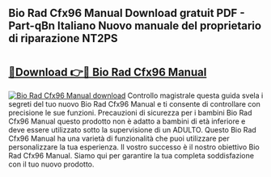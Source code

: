 ## Bio Rad Cfx96 Manual Download gratuit PDF - Part-qBn Italiano Nuovo manuale del proprietario di riparazione NT2PS

# <h2><a href="http://dffk0f.blite.top/?on=Bio+Rad+Cfx96+Manual">🔗Download 👉🔴 Bio Rad Cfx96 Manual</a></h2>

[![Bio Rad Cfx96 Manual download](https://i.imgur.com/lujVjoI.png)](http://dffk0f.blite.top/?on=Bio+Rad+Cfx96+Manual)
Controllo magistrale questa guida svela i segreti del tuo nuovo Bio Rad Cfx96 Manual e ti consente di controllare con precisione le sue funzioni. Precauzioni di sicurezza per i bambini Bio Rad Cfx96 Manual questo prodotto non è adatto a bambini di età inferiore e deve essere utilizzato sotto la supervisione di un ADULTO. Questo Bio Rad Cfx96 Manual ha una varietà di funzionalità che puoi utilizzare per personalizzare la tua esperienza. Il vostro successo è il nostro obiettivo Bio Rad Cfx96 Manual. Siamo qui per garantire la tua completa soddisfazione con il tuo nuovo prodotto.
